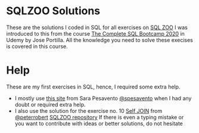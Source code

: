 # SQLZOO Solutions
These are the solutions I coded in SQL for all exercises on [SQL
ZOO](<https://napier.sqlzoo.net/wiki/SQL_Tutorial>)
I was introduced to this from the course [The Complete SQL Bootcamp
2020](<https://www.udemy.com/course/the-complete-sql-bootcamp/>) in Udemy by
Jose Portilla. All the knowledge you need to solve these execises is covered in
this course.
# Help
These are my first exercises in SQL, hence, I required some extra help.
- I mostly use [this site](<https://sarapesavento.wordpress.com>) from Sara Pesavento [@spesavento](<https://github.com/spesavento>) when I had any doubt or required extra help.
- I also use the solution for the exercise no. 10 [Self
  JOIN](https://github.com/joisaac/sqlzoo-solutions/blob/main/Self-JOIN.sql)
from [@peterrobert](https://github.com/peterrobert) [SQLZOO
repository](https://github.com/peterrobert/SQL_ZOO)
If there is even a typing mistake or you want to contribute with ideas or
better solutions, do not hesitate

